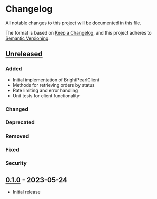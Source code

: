 # Changelog

All notable changes to this project will be documented in this file.

The format is based on [Keep a Changelog](https://keepachangelog.com/en/1.0.0/),
and this project adheres to [Semantic Versioning](https://semver.org/spec/v2.0.0.html).

## [Unreleased]

### Added
- Initial implementation of BrightPearlClient
- Methods for retrieving orders by status
- Rate limiting and error handling
- Unit tests for client functionality

### Changed

### Deprecated

### Removed

### Fixed

### Security

## [0.1.0] - 2023-05-24
- Initial release

[Unreleased]: https://github.com/yourusername/brightpearl_client/compare/v0.1.0...HEAD
[0.1.0]: https://github.com/yourusername/brightpearl_client/releases/tag/v0.1.0
